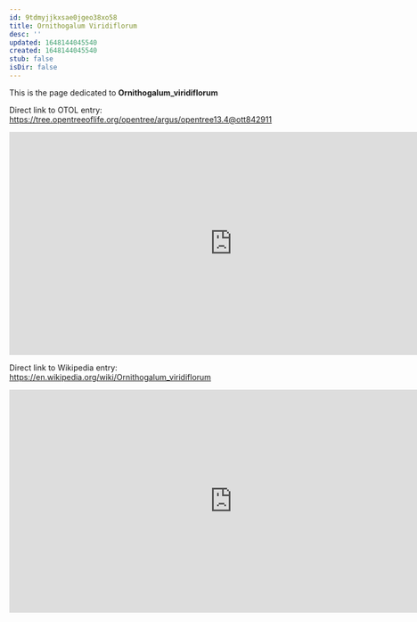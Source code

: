 ```yaml
---
id: 9tdmyjjkxsae0jgeo38xo58
title: Ornithogalum Viridiflorum
desc: ''
updated: 1648144045540
created: 1648144045540
stub: false
isDir: false
---
```

This is the page dedicated to **Ornithogalum_viridiflorum**


Direct link to OTOL entry: https://tree.opentreeoflife.org/opentree/argus/opentree13.4@ott842911



<html>
    <body>
    <iframe src="https://tree.opentreeoflife.org/opentree/argus/opentree13.4@ott842911"
    width="800" height="400" frameborder="0" allowfullscreen> </iframe>
    </body>
</html>
    


Direct link to Wikipedia entry: https://en.wikipedia.org/wiki/Ornithogalum_viridiflorum



<html>
    <body>
    <iframe src="https://en.wikipedia.org/wiki/Ornithogalum_viridiflorum"
    width="800" height="400" frameborder="0" allowfullscreen> </iframe>
    </body>
</html>
    
